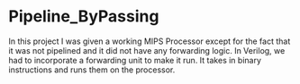 # Pipeline_ByPassing
In this project I was given a working MIPS Processor except for the fact that it was not pipelined and it did not have any forwarding logic. In Verilog, we had to incorporate a forwarding unit to make it run. It takes in binary instructions and runs them on the processor.
